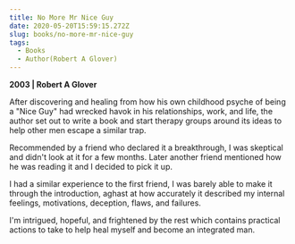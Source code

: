 ```yaml
---
title: No More Mr Nice Guy
date: 2020-05-20T15:59:15.272Z
slug: books/no-more-mr-nice-guy
tags:
  - Books
  - Author(Robert A Glover)
---
```


**2003 | Robert A Glover**

After discovering and healing from how his own childhood psyche of being a "Nice Guy" had wrecked havok in his relationships, work, and life, the author set out to write a book and start therapy groups around its ideas to help other men escape a similar trap.

Recommended by a friend who declared it a breakthrough, I was skeptical and didn't look at it for a few months. Later another friend mentioned how he was reading it and I decided to pick it up.

I had a similar experience to the first friend, I was barely able to make it through the introduction, aghast at how accurately it described my internal feelings, motivations, deception, flaws, and failures.

I'm intrigued, hopeful, and frightened by the rest which contains practical actions to take to help heal myself and become an integrated man.
